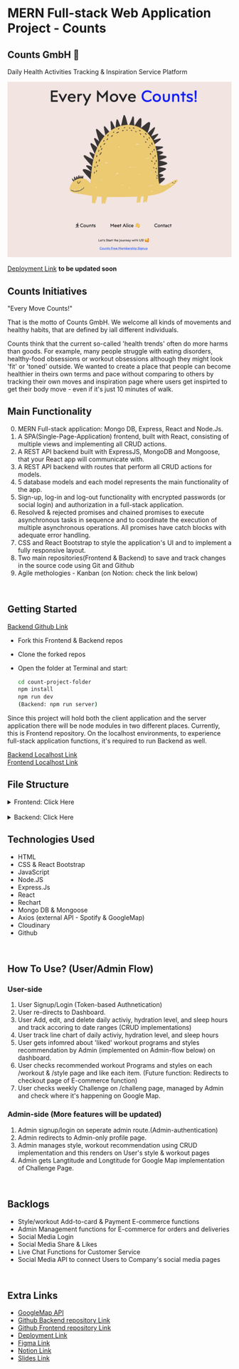 # MERN Full-stack Web Application Project - Counts 

## Counts GmbH 💖
 Daily Health Activities Tracking & Inspiration Service Platform 

<img src="./src//assets/Main.png" alt="main" title="main picture">

[Deployment Link]()
**to be updated soon**
<br>

## Counts Initiatives 

"Every Move Counts!"

That is the motto of Counts GmbH. We welcome all kinds of movements and healthy habits, that are defined by iall different individuals. 

Counts think that the current so-called 'health trends' often do more harms than goods. For example, many people struggle with eating disorders, healthy-food obsessions or workout obsessions although they might look 'fit' or 'toned' outside. We wanted to create a place that people can become healthier in theirs own terms and pace without comparing to others by tracking their own moves and inspiration page where users get inspirted to get their body move - even if it's just 10 minutes of walk. 

## Main Functionality
0. MERN Full-stack application: Mongo DB, Express, React and Node.Js. 
1. A SPA(Single-Page-Application) frontend, built with React, consisting of multiple views and implementing all CRUD actions.
2. A REST API backend built with ExpressJS, MongoDB and Mongoose, that your React app will communicate with.
3. A REST API backend with routes that perform all CRUD actions for models.
4. 5 database models and each model represents the main functionality of the app.
5. Sign-up, log-in and log-out functionality with encrypted passwords (or social login) and authorization in a full-stack application.
6. Resolved & rejected promises and chained promises to execute asynchronous tasks in sequence and to coordinate the execution of multiple asynchronous operations. All promises have catch blocks with adequate error handling. 
7. CSS and React Bootstrap to style the application's UI and to implement a fully responsive layout.
8. Two main repositories(Frontend & Backend) to save and track changes in the source code using Git and Github
9. Agile methologies - Kanban (on Notion: check the link below)

<br>

## Getting Started

[Backend Github Link](https://github.com/virgoeun/counts-Back)


- Fork this Frontend & Backend repos
- Clone the forked repos
- Open the folder at Terminal and start:

  ```bash
  cd count-project-folder
  npm install
  npm run dev 
  (Backend: npm run server)
  ```

Since this project will hold both the client application and the server application there will be node modules in two different places. Currently, this is Frontend repository. On the localhost environments, to experience full-stack application functions, it's required to run Backend as well. 

[Backend Localhost Link](http://localhost:5005)
<br>
[Frontend Localhost Link](http://localhost:5173)



## File Structure

<details>
  <summary>Frontend: Click Here</summary>

```
src/

|-- assets/

|-- components/
|   |-- Activity/
|   |   |-- ActivityDetails.jsx
|   |   |-- AddActivity.jsx
|   |-- AdminStyle/
|   |   |-- AddAdminStyle.jsx
|   |   |-- AdminStyleList.jsx
|   |   |-- EachStyle.jsx
|   |-- AdminWorkout/
|   |   |-- AddAdminWorkout.jsx
|   |   |-- AdminWorkoutList.jsx
|   |   |-- EachWorkout.jsx
|   |-- Bookmarks/
|   |   |-- CreateBookmark.jsx
|   |   |-- EditBookmark.jsx
|   |-- Challenge/
|   |   |-- ChallengePopup.jsx
|   |   |-- ChallengePopupFunction.jsx
|   |-- ChartGroup/
|   |   |-- ChartGroup.jsx
|   |   |-- Graph.module.css
|   |-- CustomToolTip/
|   |   |-- CustomToolTip.css
|   |   |-- CustomToolTip.jsx
|   |-- CustomToolTip/
|   |   |-- CustomToolTip.css
|   |   |-- CustomToolTip.jsx
|   |-- FeedbackForm/
|   |   |-- DailyActivity.css
|   |   |-- DailyForm.jsx
|   |   |-- FormButton.jsx
|   |   |-- FormQuestions.jsx
|   |   |-- Options.jsx
|   |-- GoogleApi/
|   |   |-- Geocoder.jsx
|   |   |-- Map.jsx
|   |   |-- PlaceDetails.jsx
|   |-- ProfilePopUp/
|   |   |-- Popup.css
|   |   |-- Popup.jsx
|   |   |-- PopupFunction.jsx
|   |-- Style/
|   |   |-- GetLikedStyles.jsx
|   |   |-- LikeStyleButton.jsx
|   |-- UserWorkout/
|   |   |-- GetLikedWorkouts.jsx
|   |   |-- LikeWorkoutButton.jsx
|   |-- AdminIsAnon.jsx
|   |-- AdminIsPrivate.jsx
|   |-- HeartButton.jsx
|   |-- IsAnon.jsx
|   |-- IsPrivate.jsx
|   |-- Joke.jsx
|   |-- ProfileDetails.jsx
|   |-- ScrollToTop.jsx
|   |-- SurveyApp.jsx
|   |-- Video.jsx

|-- Context/
|   |-- auth.context.jsx

|-- pages/
|   |-- AdminAuth/
|   |   |-- AdminLoginPage.jsx
|   |   |-- AdminSignupPage.jsx
|   |-- LandingPage/
|   |   |-- Homepage.jsx
|   |   |-- Home.jsx
|   |-- YourComponent/
|   |   |-- YourComponent.js
|   |   |-- YourComponent.css
|   |-- AdminProfilePage.jsx
|   |-- AdminWorkoutPage.jsx
|   |-- AdminStylePage.jsx
|   |-- Challenge.jsx
|   |-- Chart.jsx
|   |-- Checkin.jsx
|   |-- EditCheckin.jsx
|   |-- Favorite.jsx
|   |-- LoginPage.jsx
|   |-- ProfilePage.jsx
|   |-- SignupPage.jsx
|   |-- StylesPage.jsx
|   |-- WorkoutPage.jsx

|-- static/
|   |-- questions.jsx
|-- App.css
|-- App.jsx
|-- index.css
|-- main.jsx
|-- gitignore
|-- README.md
|-- index.html
|-- package-lock.json
|-- package.json


```
</details>
<br>
<details>
  <summary>Backend: Click Here</summary>

```

|-- config/
|   |-- cloudinary.config.js
|   |-- index.js
|-- db/
|   |-- index.js
|-- error-handling/
|   |-- index.js
|-- googleMap/
|   |-- geoCoder.js
|-- middleware/
|   |-- jwt.middleware.js
|-- models/
|   |-- Activity.model.js
|   |-- Favorites.model.js
|   |-- Style.model.js
|   |-- User.model.js
|   |-- Workout.model.js
|-- public/
|   |-- images/
|   |-- scripts/
|   |   |-- index.js
|-- routes/
|   |-- Home.routes.js
|   |-- admin.routes.js
|   |-- adminStyle.routes.js
|   |-- adminWorkout.routes.js
|   |-- adminsprofile.routes.js
|   |-- auth.routes.js
|   |-- bookmarks.routes.js
|   |-- challenge.routes.js
|   |-- checkin.routes.js
|   |-- geocode.routes.js 
|   |-- index.routes.js
|   |-- joke.routes.js
|   |-- music.routes.js
|   |-- profile.routes.js
|   |-- style.routes.js
|   |-- video.routes.js
|   |-- workout.routes.js
|-- .gitignore
|-- app.js
|-- package-lock.json
|-- package.json
|-- server.js

```
</details>

## Technologies Used
- HTML
- CSS & React Bootstrap
- JavaScript
- Node.JS
- Express.Js
- React 
- Rechart
- Mongo DB & Mongoose
- Axios (external API - Spotify & GoogleMap)
- Cloudinary 
- Github 

<br>

## How To Use? (User/Admin Flow)

### User-side
1. User Signup/Login (Token-based Authnetication)
2. User re-directs to Dashboard.
3. User Add, edit, and delete daily activiy, hydration level, and sleep hours and track accoring to date ranges (CRUD implementations)
4. User track line chart of daily activiy, hydration level, and sleep hours 
5. User gets infomred about 'liked' workout programs and styles recommendation by Admin (implemented on Admin-flow below) on dashboard.
6. User checks recommended workout Programs and styles on each /workout & /style page and like each item. (Future function: Redirects to checkout page of E-commerce function)
7. User checks weekly Challenge on /challeng page, managed by Admin and check where it's happening on Google Map.


### Admin-side (More features will be updated)
1. Admin signup/login on seperate admin route.(Admin-authentication)
2. Admin redirects to Admin-only profile page.
3. Admin manages style, workout recommendation using CRUD implementation and this renders on User's style & workout pages
4. Admin gets Langtitude and Longtitude for Google Map implementation of Challenge Page. 

<br>


## Backlogs
- Style/workout Add-to-card & Payment E-commerce functions
- Admin Management functions for E-commerce for orders and deliveries
- Social Media Login
- Social Media Share & Likes
- Live Chat Functions for Customer Service
- Social Media API to connect Users to Company's social media pages

<br>

## Extra Links
- [GoogleMap API](https://developers.google.com/maps)
- [Github Backend repository Link](https://github.com/virgoeun/counts-Back)
- [Github Frontend repository Link](https://github.com/virgoeun/counts-Front)
- [Deployment Link](http://localhost:5173/)
- [Figma Link](https://www.figma.com/file/mhDzIfJH7fWj75CjbsIVcs/WD-Alice-PR3-Counts?type=design&node-id=0-1&mode=design&t=fJfTMYQChA0Q6k98-0)
- [Notion Link](https://www.notion.so/fa15f3c8153e402984647067a5ad0ff3?v=09b08a1f484043bca37284c7a032307a)
- [Slides Link](https://docs.google.com/presentation/d/1msWUCiuqnAGboJf8ruWClRLarcXbTlsZZtF64FNnTPI/edit#slide=id.g2775d7d4e5c_0_281)





